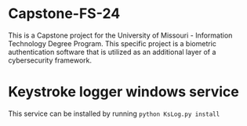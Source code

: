 # Capstone-FS-24
This is a Capstone project for the University of Missouri - Information Technology Degree Program. This specific project is a biometric authentication software that is utilized as an additional layer of a cybersecurity framework. 


# Keystroke logger windows service
This service can be installed by running `python KsLog.py install` 